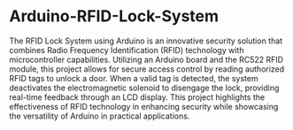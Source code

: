# Arduino-RFID-Lock-System

The RFID Lock System using Arduino is an innovative security solution that combines Radio Frequency Identification (RFID) technology with microcontroller capabilities. Utilizing an Arduino board and the RC522 RFID module, this project allows for secure access control by reading authorized RFID tags to unlock a door. When a valid tag is detected, the system deactivates the electromagnetic solenoid to disengage the lock, providing real-time feedback through an LCD display. This project highlights the effectiveness of RFID technology in enhancing security while showcasing the versatility of Arduino in practical applications.
